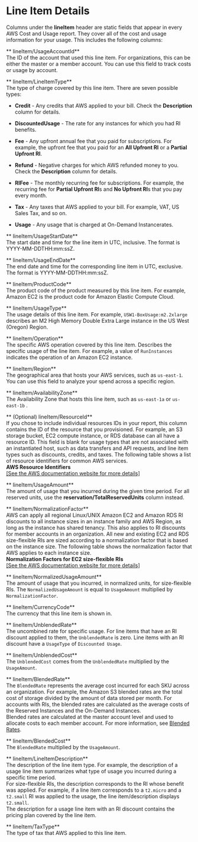 # Line Item Details<a name="enhanced-lineitem-columns"></a>

Columns under the **lineItem** header are static fields that appear in every AWS Cost and Usage report\. They cover all of the cost and usage information for your usage\. This includes the following columns:

** lineItem/UsageAccountId**  
The ID of the account that used this line item\. For organizations, this can be either the master or a member account\. You can use this field to track costs or usage by account\. 

** lineItem/LineItemType**  
The type of charge covered by this line item\. There are seven possible types:  

+ **Credit** \- Any credits that AWS applied to your bill\. Check the **Description** column for details\.

+ **DiscountedUsage** \- The rate for any instances for which you had RI benefits\.

+ **Fee** \- Any upfront annual fee that you paid for subscriptions\. For example, the upfront fee that you paid for an **All Upfront RI** or a **Partial Upfront RI**\.

+ **Refund** \- Negative charges for which AWS refunded money to you\. Check the **Description** column for details\.

+ **RIFee** \- The monthly recurring fee for subscriptions\. For example, the recurring fee for **Partial Upfront RI**s and **No Upfront RI**s that you pay every month\.

+ **Tax** \- Any taxes that AWS applied to your bill\. For example, VAT, US Sales Tax, and so on\.

+ **Usage** \- Any usage that is charged at On\-Demand Instancerates\.

** lineItem/UsageStartDate**  
The start date and time for the line item in UTC, inclusive\. The format is YYYY\-MM\-DDTHH:mm:ssZ\. 

** lineItem/UsageEndDate**  
The end date and time for the corresponding line item in UTC, exclusive\. The format is YYYY\-MM\-DDTHH:mm:ssZ\.

** lineItem/ProductCode**  
The product code of the product measured by this line item\. For example, Amazon EC2 is the product code for Amazon Elastic Compute Cloud\.

** lineItem/UsageType**  
The usage details of this line item\. For example, `USW1-BoxUsage:m2.2xlarge` describes an M2 High Memory Double Extra Large instance in the US West \(Oregon\) Region\.

** lineItem/Operation**  
The specific AWS operation covered by this line item\. Describes the specific usage of the line item\. For example, a value of `RunInstances` indicates the operation of an Amazon EC2 instance\.

** lineItem/Region**  
The geographical area that hosts your AWS services, such as `us-east-1`\. You can use this field to analyze your spend across a specific region\.

** lineItem/AvailabilityZone**  
The Availability Zone that hosts this line item, such as `us-east-1a` or `us-east-1b` \.

** \(Optional\) lineItem/ResourceId**  
If you chose to include individual resources IDs in your report, this column contains the ID of the resource that you provisioned\. For example, an S3 storage bucket, EC2 compute instance, or RDS database can all have a resource ID\. This field is blank for usage types that are not associated with an instantiated host, such as data transfers and API requests, and line item types such as discounts, credits, and taxes\. The following table shows a list of resource identifiers for common AWS services\.    
**AWS Resource Identifiers**    
[\[See the AWS documentation website for more details\]](http://docs.aws.amazon.com/awsaccountbilling/latest/aboutv2/enhanced-lineitem-columns.html)

** lineItem/UsageAmount**  
The amount of usage that you incurred during the given time period\. For all reserved units, use the **reservation/TotalReservedUnits** column instead\.

** lineItem/NormalizationFactor**  
AWS can apply all regional Linux/UNIX Amazon EC2 and Amazon RDS RI discounts to all instance sizes in an instance family and AWS Region, as long as the instance has shared tenancy\. This also applies to RI discounts for member accounts in an organization\. All new and existing EC2 and RDS size\-flexible RIs are sized according to a normalization factor that is based on the instance size\. The following table shows the normalization factor that AWS applies to each instance size\.    
**Normalization Factors for EC2 size\-flexible RIs**    
[\[See the AWS documentation website for more details\]](http://docs.aws.amazon.com/awsaccountbilling/latest/aboutv2/enhanced-lineitem-columns.html)

** lineItem/NormalizedUsageAmount**  
The amount of usage that you incurred, in normalized units, for size\-flexible RIs\. The `NormalizedUsageAmount` is equal to `UsageAmount` multiplied by `NormalizationFactor`\.

** lineItem/CurrencyCode**  
The currency that this line item is shown in\.

** lineItem/UnblendedRate**  
The uncombined rate for specific usage\. For line items that have an RI discount applied to them, the `UnblendedRate` is zero\. Line items with an RI discount have a `UsageType` of `Discounted Usage`\.

** lineItem/UnblendedCost**  
The `UnblendedCost` comes from the `UnblendedRate` multiplied by the `UsageAmount`\.

** lineItem/BlendedRate**  
The `BlendedRate` represents the average cost incurred for each SKU across an organization\. For example, the Amazon S3 blended rates are the total cost of storage divided by the amount of data stored per month\. For accounts with RIs, the blended rates are calculated as the average costs of the Reserved Instances and the On\-Demand Instances\.  
Blended rates are calculated at the master account level and used to allocate costs to each member account\. For more information, see [Blended Rates](con-bill-blended-rates.md#Blended_CB)\.

** lineItem/BlendedCost**  
The `BlendedRate` multiplied by the `UsageAmount`\.

** lineItem/LineItemDescription**  
The description of the line item type\. For example, the description of a usage line item summarizes what type of usage you incurred during a specific time period\.   
For size\-flexible RIs, the description corresponds to the RI whose benefit was applied\. For example, if a line item corresponds to a `t2.micro` and a `t2.small` RI was applied to the usage, the line item/description displays `t2.small`\.   
The description for a usage line item with an RI discount contains the pricing plan covered by the line item\.

** lineItem/TaxType**  
The type of tax that AWS applied to this line item\. 
